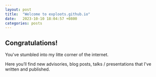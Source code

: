 ```yaml
---
layout: post
title:  "Welcome to exploots.github.io"
date:   2023-10-10 18:04:57 +0800
categories: posts
---
```


## Congratulations!

You've stumbled into my litte corner of the internet. 

Here you’ll find new advisories, blog posts, talks / presentations that I've written and published. 
